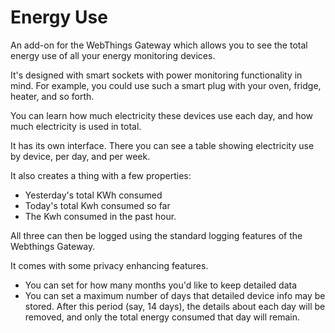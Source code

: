 # Energy Use

An add-on for the WebThings Gateway which allows you to see the total energy use of all your energy monitoring devices. 

It's designed with smart sockets with power monitoring functionality in mind. For example, you could use such a smart plug with your oven, fridge, heater, and so forth.

You can learn how much electricity these devices use each day, and how much electricity is used in total.

It has its own interface. There you can see a table showing electricity use by device, per day, and per week.

It also creates a thing with a few properties:
- Yesterday's total KWh consumed
- Today's total Kwh consumed so far
- The Kwh consumed in the past hour.

All three can then be logged using the standard logging features of the Webthings Gateway.

It comes with some privacy enhancing features.
- You can set for how many months you'd like to keep detailed data
- You can set a maximum number of days that detailed device info may be stored. After this period (say, 14 days), the details about each day will be removed, and only the total energy consumed that day will remain. 